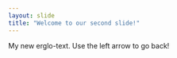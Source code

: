 ```yaml
---
layout: slide
title: "Welcome to our second slide!"
---
```

My new erglo-text.
Use the left arrow to go back!
